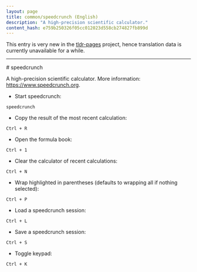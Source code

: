 ```yaml
---
layout: page
title: common/speedcrunch (English)
description: "A high-precision scientific calculator."
content_hash: e759b250326f05cc012023d558cb274827fb899d
---
```


This entry is very new in the [tldr-pages](https://github.com/tldr-pages/tldr) project, hence translation data is currently unavailable for a while.

<hr># speedcrunch

A high-precision scientific calculator.
More information: <https://www.speedcrunch.org>.

- Start speedcrunch:

`speedcrunch`

- Copy the result of the most recent calculation:

`Ctrl + R`

- Open the formula book:

`Ctrl + 1`

- Clear the calculator of recent calculations:

`Ctrl + N`

- Wrap highlighted in parentheses (defaults to wrapping all if nothing selected):

`Ctrl + P`

- Load a speedcrunch session:

`Ctrl + L`

- Save a speedcrunch session:

`Ctrl + S`

- Toggle keypad:

`Ctrl + K`
